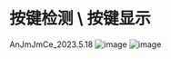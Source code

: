 # 按键检测 \ 按键显示
 AnJmJmCe_2023.5.18
![image](https://github.com/underline233/AnJmJmCe_2023.5.18/blob/master/Snipaste_2023-06-11_15-43-33.png)
![image](https://github.com/underline233/AnJmJmCe_2023.5.18/blob/master/Snipaste_2023-06-11_15-43-33.png)
